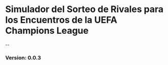 # Simulador del Sorteo de Rivales para los Encuentros de la UEFA Champions League
--
### Version: 0.0.3
